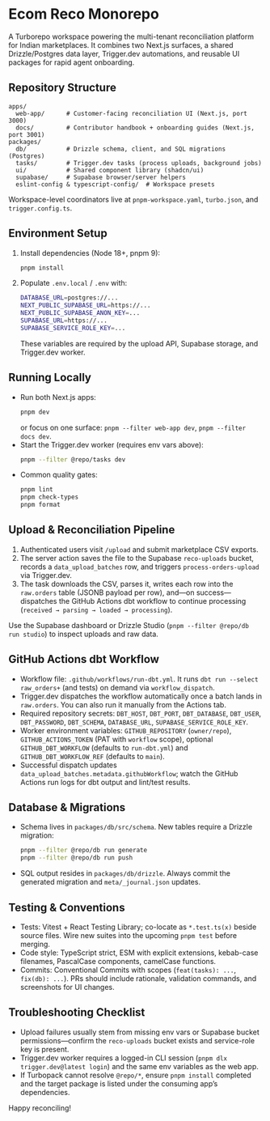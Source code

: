 # Ecom Reco Monorepo

A Turborepo workspace powering the multi-tenant reconciliation platform for Indian marketplaces. It combines two Next.js surfaces, a shared Drizzle/Postgres data layer, Trigger.dev automations, and reusable UI packages for rapid agent onboarding.

## Repository Structure

```
apps/
  web-app/      # Customer-facing reconciliation UI (Next.js, port 3000)
  docs/         # Contributor handbook + onboarding guides (Next.js, port 3001)
packages/
  db/           # Drizzle schema, client, and SQL migrations (Postgres)
  tasks/        # Trigger.dev tasks (process uploads, background jobs)
  ui/           # Shared component library (shadcn/ui)
  supabase/     # Supabase browser/server helpers
  eslint-config & typescript-config/  # Workspace presets
```

Workspace-level coordinators live at `pnpm-workspace.yaml`, `turbo.json`, and `trigger.config.ts`.

## Environment Setup

1. Install dependencies (Node 18+, pnpm 9):
   ```sh
   pnpm install
   ```
2. Populate `.env.local` / `.env` with:
   ```sh
   DATABASE_URL=postgres://...
   NEXT_PUBLIC_SUPABASE_URL=https://...
   NEXT_PUBLIC_SUPABASE_ANON_KEY=...
   SUPABASE_URL=https://...
   SUPABASE_SERVICE_ROLE_KEY=...
   ```
   These variables are required by the upload API, Supabase storage, and Trigger.dev worker.

## Running Locally

- Run both Next.js apps:
  ```sh
  pnpm dev
  ```
  or focus on one surface: `pnpm --filter web-app dev`, `pnpm --filter docs dev`.
- Start the Trigger.dev worker (requires env vars above):
  ```sh
  pnpm --filter @repo/tasks dev
  ```
- Common quality gates:
  ```sh
  pnpm lint
  pnpm check-types
  pnpm format
  ```

## Upload & Reconciliation Pipeline

1. Authenticated users visit `/upload` and submit marketplace CSV exports.
2. The server action saves the file to the Supabase `reco-uploads` bucket, records a `data_upload_batches` row, and triggers `process-orders-upload` via Trigger.dev.
3. The task downloads the CSV, parses it, writes each row into the `raw.orders` table (JSONB payload per row), and—on success—dispatches the GitHub Actions dbt workflow to continue processing (`received → parsing → loaded → processing`).

Use the Supabase dashboard or Drizzle Studio (`pnpm --filter @repo/db run studio`) to inspect uploads and raw data.

## GitHub Actions dbt Workflow

- Workflow file: `.github/workflows/run-dbt.yml`. It runs `dbt run --select raw_orders+` (and tests) on demand via `workflow_dispatch`.
- Trigger.dev dispatches the workflow automatically once a batch lands in `raw.orders`. You can also run it manually from the Actions tab.
- Required repository secrets: `DBT_HOST`, `DBT_PORT`, `DBT_DATABASE`, `DBT_USER`, `DBT_PASSWORD`, `DBT_SCHEMA`, `DATABASE_URL`, `SUPABASE_SERVICE_ROLE_KEY`.
- Worker environment variables: `GITHUB_REPOSITORY` (`owner/repo`), `GITHUB_ACTIONS_TOKEN` (PAT with `workflow` scope), optional `GITHUB_DBT_WORKFLOW` (defaults to `run-dbt.yml`) and `GITHUB_DBT_WORKFLOW_REF` (defaults to `main`).
- Successful dispatch updates `data_upload_batches.metadata.githubWorkflow`; watch the GitHub Actions run logs for dbt output and lint/test results.

## Database & Migrations

- Schema lives in `packages/db/src/schema`. New tables require a Drizzle migration:
  ```sh
  pnpm --filter @repo/db run generate
  pnpm --filter @repo/db run push
  ```
- SQL output resides in `packages/db/drizzle`. Always commit the generated migration and `meta/_journal.json` updates.

## Testing & Conventions

- Tests: Vitest + React Testing Library; co-locate as `*.test.ts(x)` beside source files. Wire new suites into the upcoming `pnpm test` before merging.
- Code style: TypeScript strict, ESM with explicit extensions, kebab-case filenames, PascalCase components, camelCase functions.
- Commits: Conventional Commits with scopes (`feat(tasks): ...`, `fix(db): ...`). PRs should include rationale, validation commands, and screenshots for UI changes.

## Troubleshooting Checklist

- Upload failures usually stem from missing env vars or Supabase bucket permissions—confirm the `reco-uploads` bucket exists and service-role key is present.
- Trigger.dev worker requires a logged-in CLI session (`pnpm dlx trigger.dev@latest login`) and the same env variables as the web app.
- If Turbopack cannot resolve `@repo/*`, ensure `pnpm install` completed and the target package is listed under the consuming app’s dependencies.

Happy reconciling!
